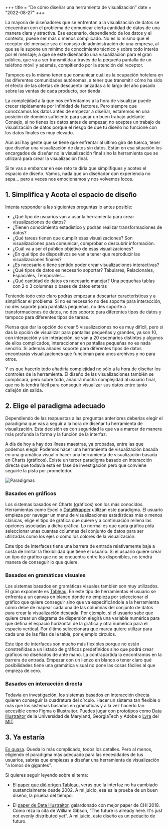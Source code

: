 +++
title = "De cómo diseñar una herramienta de visualización"
date = "2022-08-27"
+++

La mayoría de diseñadores que se enfrentan a la visualización de datos se encuentran con el problema de comunicar cierta cantidad de datos de una manera clara y atractiva. Ese escenario, dependiendo de los datos y el contexto, puede ser más o menos complicado. No es lo mismo que el receptor del mensaje sea el consejo de administración de una empresa, al que se le supone un mínimo de conocimiento técnico y sobre todo interés por el mensaje; a que se esté diseñando una visualización para el gran público, que va a ser transmitida a través de la pequeña pantalla de un teléfono móvil y además, compitiendo por la atención del receptor.

Tampoco es lo mismo tener que comunicar cuál es la ocupación hotelera en las diferentes comunidades autónomas, a tener que transmitir cómo ha sido el efecto de las ofertas de descuento lanzadas a lo largo del año pasado sobre las ventas de cada producto, por tienda.

La complejidad a la que nos enfrentamos a la hora de visualizar puede crecer rápidamente por infinidad de factores. Pero siempre que conozcamos los datos antes de empezar a diseñar, estaremos en una posición de dominio suficiente para sacar un buen trabajo adelante. Consejo, si no tienes los datos antes de empezar, no aceptes un trabajo de visualización de datos porque el riesgo de que tu diseño no funcione con los datos finales es muy elevado.

Aún así hay gente que se tiene que enfrentar al último giro de tuerca, tener que diseñar una visualización de datos sin datos. Están en esa situación los encargados de diseñar no la visualización final sino la herramienta que se utilizará para crear la visualización final.

Si te vas a embarcar en ese reto te diría que simplifiques y acotes el espacio de diseño. Vamos, nada que un diseñador con experiencia no sepa... pero a veces nos emocionamos y nos volvemos locos.

## 1. Simplifica y Acota el espacio de diseño

Intenta responder a las siguientes preguntas lo antes posible:

- ¿Qué tipo de usuarios van a usar la herramienta para crear visualizaciones de datos?
- ¿Tienen conocimiento estadístico y podrán realizar transformaciones de datos?
- ¿Qué tareas tienen que cumplir esas visualizaciones? Son visualizaciones para comunicar, comprobar o descubrir información.
- ¿Cuál va a ser el público objetivo de esas visualizaciones?
- ¿En qué tipo de dispositivos se van a tener que reproducir las visualizaciones finales?
- ¿Es necesario o tiene sentido poder crear visualizaciones interactivas?
- ¿Qué tipos de datos es necesario soportar? Tabulares, Relacionales, Espaciales, Temporales...
- ¿Qué cantidad de datos es necesario manejar? Una pequeñas tablas con 2 o 3 columnas o bases de datos enteras

Teniendo todo esto claro podrás empezar a descartar características y a simplificar el problema. Si no es necesario no des soporte para interacción, no des soporte para pantallas pequeñas, no des soporte a transformaciones de datos, no des soporte para diferentes tipos de datos y tampoco para diferentes tipos de tareas.

Piensa que dar la opción de crear 5 visualizaciones no es muy difícil, pero si das la opción de visualizar para pantallas pequeñas y grandes, ya son 10, con interacción y sin interacción, se van a 20 escenarios distintos y algunos de ellos complicados, interaccionar en pantallas pequeñas no es nada sencillo. Si además añades soporte para diferentes tipos de datos encontrarás visualizaciones que funcionan para unos archivos y no para otros.

Y es que hacerlo todo añadiría complejidad no sólo a la hora de diseñar los controles de la herramienta. El diseño de las visualizaciones también se complicará, pero sobre todo, añadirá mucha complejidad al usuario final, que no lo tendrá fácil para conseguir visualizar sus datos entre tanto callejón sin salida.

## 2. Elige el paradigma adecuado

Dependiendo de las respuestas a las preguntas anteriores deberías elegir el paradigma que vas a seguir a la hora de diseñar tu herramienta de visualización. Esta decisión es con seguridad la que va a marcar de manera más profunda la forma y la función de la interfaz.

A día de hoy a hay dos líneas maestras, ya probadas, entre las que podemos elegir. Podemos hacer una herramienta de visualización basada en una gramática visual o hacer una herramienta de visualización basada en Charts (gráficos). Existe un tercer paradigma basado en interacción directa que todavía está en fase de investigación pero que conviene seguirle la pista por prometedor.

![Paradigmas](Paradigmas.png)

### Basados en gráficos

Los sistemas basados en Charts (gráficos) son los más conocidos. Herramientas como Excel o [DataWrapper](https://www.datawrapper.de/) utilizan este paradigma. El usuario empieza por navegar un menú de visualizaciones estadísticas más o menos clásicas, elige el tipo de gráfica que quiere y a continuación rellena las opciones asociadas a dicha gráfica. Lo normal es que cada gráfica pida seleccionar unas cuantas columnas del conjunto de datos para ser utilizadas como los ejes o como los colores de la visualización.

Este tipo de interfaces tiene una barrera de entrada relativamente baja a costa de limitar la flexibilidad que tiene el usuario. Si el usuario quiere crear un tipo de gráfico que no se encuentra entre los disponibles, no tendrá manera de conseguir lo que quiere. 

### Basados en gramáticas visuales 

Los sistemas basados en gramáticas visuales también son muy utilizados. El gran exponente es [Tableau](https://www.tableau.com/). En este tipo de herramientas el usuario se enfrenta a un canvas en blanco donde no empieza por seleccionar el gráfico que quiere conseguir sino que va especificándole a la herramienta cómo debe de mapear cada una de las columnas del conjunto de datos para crear la visualización deseada. Por ejemplo, si el usuario sabe que quiere crear un diagrama de dispersión elegirá una variable numérica para que defina el espacio horizontal de la gráfica y otra numérica para el espacio vertical. Por último seleccionará qué marca quiere utilizar para cada una de las filas de la tabla, por ejemplo círculos.

Este tipo de interfaces son mucho más flexibles porque no están constreñidas a un listado de gráficos predefinidos sino que podrá crear gráficos no diseñados de ante mano. La contrapartida la encontramos en la barrera de entrada. Empezar con un lienzo en blanco o tener claro qué posibilidades tiene una gramática visual no pone las cosas fáciles al que empieza de cero.

### Basados en interacción directa

Todavía en investigación, los sistemas basados en interacción directa quieren conseguir la cuadratura del círculo. Hacer un sistema tan flexible o más que los sistemas basados en gramáticas y a la vez hacerlo tan accesible como Figma o Illustraitor. Puedes jugar con prototipos como [Data Illustraitor](http://data-illustrator.cs.umd.edu) de la Universidad de Maryland, GeorgiaTech y Adobe o [Lyra](https://vega.github.io/lyra/) del [MIT](http://vis.csail.mit.edu/).

## 3. Ya estaría

[Es guasa](https://www.youtube.com/watch?v=wZeGygfaZ8M). Queda lo más complicado, todos los detalles. Pero al menos, eligiendo el paradigma más adecuado para las necesidades de tus usuarios, sabrás que empiezas a diseñar una herramienta de visualización "a lomos de gigantes".

Si quieres seguir leyendo sobre el tema:

- El [paper que dió origen Tableau](https://mkt.tableau.com/files/Tableau-CACM-Nov-2008-Polaris-Article-by-Stolte-Tang-Hanrahan.pdf), verás que la interfaz no ha cambiado sustancialmente desde 2002. A mi juicio, esa es la prueba de un buen diseño, la prueba del tiempo.

- El [paper de Data Illustraitor](http://data-illustrator.cs.umd.edu/papers/DataIllustratorCHI18.pdf), galardonado con mejor paper de CHI 2018. Como reza la cita de William Gibson, “The future is already here. It's just not evenly distributed yet”. A mi juicio, este diseño es un pedacito de futuro.